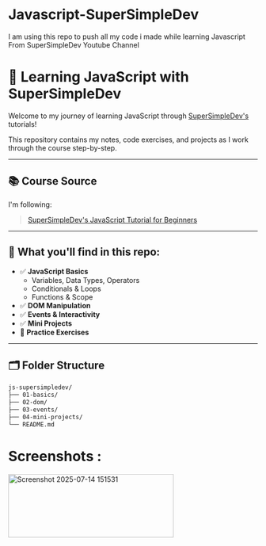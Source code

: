 # Javascript-SuperSimpleDev
I am using this repo to push all my code i made while learning Javascript From SuperSimpleDev Youtube Channel

# 🧠 Learning JavaScript with SuperSimpleDev

Welcome to my journey of learning JavaScript through [SuperSimpleDev's](https://www.supersimple.dev/) tutorials!

This repository contains my notes, code exercises, and projects as I work through the course step-by-step.

---

## 📚 Course Source

I'm following:
> [SuperSimpleDev's JavaScript Tutorial for Beginners](https://www.youtube.com/playlist?list=PL0Zuz27SZ-6Mx9fd9elt80G1bPcySmWit)

---

## 🧰 What you'll find in this repo:

- ✅ **JavaScript Basics**
  - Variables, Data Types, Operators
  - Conditionals & Loops
  - Functions & Scope
- ✅ **DOM Manipulation**
- ✅ **Events & Interactivity**
- ✅ **Mini Projects**
- 🧪 **Practice Exercises**

---

## 🗂️ Folder Structure

```bash
js-supersimpledev/
├── 01-basics/
├── 02-dom/
├── 03-events/
├── 04-mini-projects/
└── README.md

```
# Screenshots :
<img width="334" height="128" alt="Screenshot 2025-07-14 151531" src="https://github.com/user-attachments/assets/8882aa4a-8c58-463e-8ad4-f83340096e5d" />
